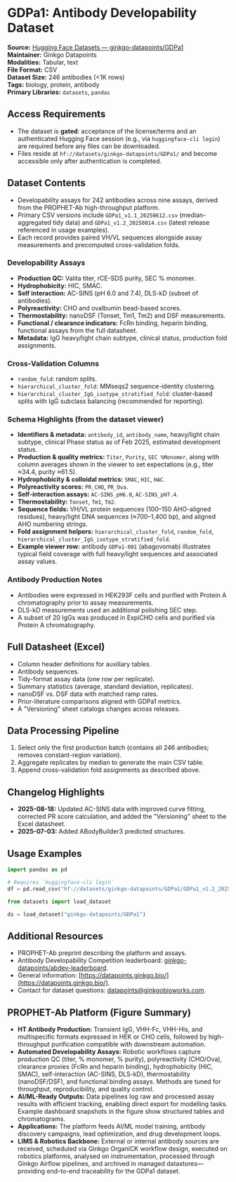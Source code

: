 # GDPa1: Antibody Developability Dataset

**Source:** [Hugging Face Datasets — ginkgo-datapoints/GDPa1](https://huggingface.co/datasets/ginkgo-datapoints/GDPa1)  
**Maintainer:** Ginkgo Datapoints  
**Modalities:** Tabular, text  
**File Format:** CSV  
**Dataset Size:** 246 antibodies (<1K rows)  
**Tags:** biology, protein, antibody  
**Primary Libraries:** `datasets`, `pandas`

## Access Requirements
- The dataset is **gated**: acceptance of the license/terms and an authenticated Hugging Face session (e.g., via `huggingface-cli login`) are required before any files can be downloaded.  
- Files reside at `hf://datasets/ginkgo-datapoints/GDPa1/` and become accessible only after authentication is completed.

## Dataset Contents
- Developability assays for 242 antibodies across nine assays, derived from the PROPHET-Ab high-throughput platform.  
- Primary CSV versions include `GDPa1_v1.1_20250612.csv` (median-aggregated tidy data) and `GDPa1_v1.2_20250814.csv` (latest release referenced in usage examples).  
- Each record provides paired VH/VL sequences alongside assay measurements and precomputed cross-validation folds.

### Developability Assays
- **Production QC:** Valita titer, rCE-SDS purity, SEC % monomer.  
- **Hydrophobicity:** HIC, SMAC.  
- **Self interaction:** AC-SINS (pH 6.0 and 7.4), DLS-kD (subset of antibodies).  
- **Polyreactivity:** CHO and ovalbumin bead-based scores.  
- **Thermostability:** nanoDSF (Tonset, Tm1, Tm2) and DSF measurements.  
- **Functional / clearance indicators:** FcRn binding, heparin binding, functional assays from the full datasheet.  
- **Metadata:** IgG heavy/light chain subtype, clinical status, production fold assignments.

### Cross-Validation Columns
- `random_fold`: random splits.  
- `hierarchical_cluster_fold`: MMseqs2 sequence-identity clustering.  
- `hierarchical_cluster_IgG_isotype_stratified_fold`: cluster-based splits with IgG subclass balancing (recommended for reporting).

### Schema Highlights (from the dataset viewer)
- **Identifiers & metadata:** `antibody_id`, `antibody_name`, heavy/light chain subtype, clinical Phase status as of Feb 2025, estimated development status.  
- **Production & quality metrics:** `Titer`, `Purity`, `SEC %Monomer`, along with column averages shown in the viewer to set expectations (e.g., titer ≈34.4, purity ≈61.5).  
- **Hydrophobicity & colloidal metrics:** `SMAC`, `HIC`, `HAC`.  
- **Polyreactivity scores:** `PR_CHO`, `PR_Ova`.  
- **Self-interaction assays:** `AC-SINS_pH6.0`, `AC-SINS_pH7.4`.  
- **Thermostability:** `Tonset`, `Tm1`, `Tm2`.  
- **Sequence fields:** VH/VL protein sequences (100–150 AHO-aligned residues), heavy/light DNA sequences (≈700–1,400 bp), and aligned AHO numbering strings.  
- **Fold assignment helpers:** `hierarchical_cluster_fold`, `random_fold`, `hierarchical_cluster_IgG_isotype_stratified_fold`.  
- **Example viewer row:** antibody `GDPa1-001` (abagovomab) illustrates typical field coverage with full heavy/light sequences and associated assay values.

### Antibody Production Notes
- Antibodies were expressed in HEK293F cells and purified with Protein A chromatography prior to assay measurements.  
- DLS-kD measurements used an additional polishing SEC step.  
- A subset of 20 IgGs was produced in ExpiCHO cells and purified via Protein A chromatography.

## Full Datasheet (Excel)
- Column header definitions for auxiliary tables.  
- Antibody sequences.  
- Tidy-format assay data (one row per replicate).  
- Summary statistics (average, standard deviation, replicates).  
- nanoDSF vs. DSF data with matched ramp rates.  
- Prior-literature comparisons aligned with GDPa1 metrics.  
- A "Versioning" sheet catalogs changes across releases.

## Data Processing Pipeline
1. Select only the first production batch (contains all 246 antibodies; removes constant-region variation).  
2. Aggregate replicates by median to generate the main CSV table.  
3. Append cross-validation fold assignments as described above.

## Changelog Highlights
- **2025-08-18:** Updated AC-SINS data with improved curve fitting, corrected PR score calculation, and added the "Versioning" sheet to the Excel datasheet.  
- **2025-07-03:** Added ABodyBuilder3 predicted structures.

## Usage Examples
```python
import pandas as pd

# Requires `huggingface-cli login`
df = pd.read_csv("hf://datasets/ginkgo-datapoints/GDPa1/GDPa1_v1.2_20250814.csv")
```

```python
from datasets import load_dataset

ds = load_dataset("ginkgo-datapoints/GDPa1")
```

## Additional Resources
- PROPHET-Ab preprint describing the platform and assays.  
- Antibody Developability Competition leaderboard: [ginkgo-datapoints/abdev-leaderboard](https://huggingface.co/spaces/ginkgo-datapoints/abdev-leaderboard).  
- General information: [https://datapoints.ginkgo.bio/](https://datapoints.ginkgo.bio/).  
- Contact for dataset questions: [datapoints@ginkgobioworks.com](mailto:datapoints@ginkgobioworks.com).

## PROPHET-Ab Platform (Figure Summary)
- **HT Antibody Production:** Transient IgG, VHH-Fc, VHH-His, and multispecific formats expressed in HEK or CHO cells, followed by high-throughput purification compatible with downstream automation.  
- **Automated Developability Assays:** Robotic workflows capture production QC (titer, % monomer, % purity), polyreactivity (CHO/Ova), clearance proxies (FcRn and heparin binding), hydrophobicity (HIC, SMAC), self-interaction (AC-SINS, DLS-kD), thermostability (nanoDSF/DSF), and functional binding assays. Methods are tuned for throughput, reproducibility, and quality control.  
- **AI/ML-Ready Outputs:** Data pipelines log raw and processed assay results with efficient tracking, enabling direct export for modelling tasks. Example dashboard snapshots in the figure show structured tables and chromatograms.  
- **Applications:** The platform feeds AI/ML model training, antibody discovery campaigns, lead optimization, and drug development loops.  
- **LIMS & Robotics Backbone:** External or internal antibody sources are received, scheduled via Ginkgo OrganiCK workflow design, executed on robotics platforms, analysed on instrumentation, processed through Ginkgo Airflow pipelines, and archived in managed datastores—providing end-to-end traceability for the GDPa1 dataset.
